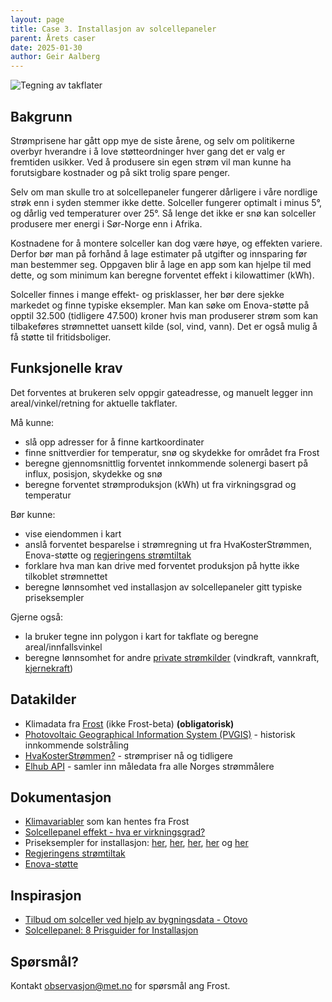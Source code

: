 ```yaml
---
layout: page
title: Case 3. Installasjon av solcellepaneler
parent: Årets caser
date: 2025-01-30
author: Geir Aalberg
---
```



![Tegning av takflater](https://datalandsbyen.norge.no/assets/uploads/files/1645011766071-otovo_ditt_tilbud_takflater_2022-02-08-11_20_58.png)


## Bakgrunn

Strømprisene har gått opp mye de siste årene, og selv om politikerne overbyr
hverandre i å love støtteordninger hver gang det er valg er fremtiden usikker.
Ved å produsere sin egen strøm vil man kunne ha forutsigbare kostnader og på
sikt trolig spare penger.

Selv om man skulle tro at solcellepaneler fungerer dårligere i våre nordlige
strøk enn i syden stemmer ikke dette. Solceller fungerer optimalt i minus 5°, og
dårlig ved temperaturer over 25°. Så lenge det ikke er snø kan solceller produsere
mer energi i Sør-Norge enn i Afrika.

Kostnadene for å montere solceller kan dog være høye, og effekten variere.
Derfor bør man på forhånd å lage estimater på utgifter og innsparing før man bestemmer seg.
Oppgaven blir å lage en app som kan hjelpe til med dette, og som minimum kan
beregne forventet effekt i kilowattimer (kWh).

Solceller finnes i mange effekt- og prisklasser, her bør dere sjekke markedet og finne
typiske eksempler.
Man kan søke om Enova-støtte på opptil 32.500 (tidligere 47.500) kroner hvis
man produserer strøm som kan tilbakeføres strømnettet uansett kilde (sol, vind, vann).
Det er også mulig å få støtte til fritidsboliger.

## Funksjonelle krav

Det forventes at brukeren selv oppgir gateadresse, og manuelt legger inn
areal/vinkel/retning for aktuelle takflater.

Må kunne:

- slå opp adresser for å finne kartkoordinater
- finne snittverdier for temperatur, snø og skydekke for området fra Frost
- beregne gjennomsnittlig forventet innkommende solenergi basert på influx, posisjon, skydekke og snø
- beregne forventet strømproduksjon (kWh) ut fra virkningsgrad og temperatur


Bør kunne:

- vise eiendommen i kart
- anslå forventet besparelse i strømregning ut fra HvaKosterStrømmen, Enova-støtte og [regjeringens strømtiltak](https://www.regjeringen.no/no/tema/energi/regjeringens-stromtiltak/id2900232/)
- forklare hva man kan drive med forventet produksjon på hytte ikke tilkoblet strømnettet
- beregne lønnsomhet ved installasjon av solcellepaneler gitt typiske priseksempler

Gjerne også:

- la bruker tegne inn polygon i kart for takflate og beregne areal/innfallsvinkel
- beregne lønnsomhet for andre [private strømkilder](https://www.enova.no/privat/alle-energitiltak/solenergi/solcelleanlegg/) (vindkraft, vannkraft, [kjernekraft](https://allthatsinteresting.com/david-hahn))

## Datakilder

- Klimadata fra [Frost](https://frost.met.no/) (ikke Frost-beta) **(obligatorisk)**
- [Photovoltaic Geographical Information System (PVGIS)](https://joint-research-centre.ec.europa.eu/photovoltaic-geographical-information-system-pvgis_en) - historisk innkommende solstråling
- [HvaKosterStrømmen?](https://www.hvakosterstrommen.no/strompris-api) - strømpriser nå og tidligere
- [Elhub API](https://tadata.no/providers/c6a9cb66-8b97-4b46-91c2-8225895f514b) - samler inn måledata fra alle Norges strømmålere

## Dokumentasjon

- [Klimavariabler](./klima) som kan hentes fra Frost
- [Solcellepanel effekt - hva er virkningsgrad?](https://www.otovo.no/blog/solcellepanel-solceller/solceller-norge-virkningsgrad/)
- Priseksempler for installasjon: [her](https://www.fjordkraft.no/solcellepanel/solcellepanel-pris/), [her](https://prisnorge.no/2025/01/11/solcellepanel-8-prisguider-for-installasjon/), [her](https://www.solsmart.no/pris/solcellepanel), [her](https://www.boligsmart.no/pris/solcellepanel-tak) og [her](https://solceller.no/panel-pris)
- [Regjeringens strømtiltak](https://www.regjeringen.no/no/tema/energi/regjeringens-stromtiltak/id2900232/)
- [Enova-støtte](https://www.enova.no/privat/alle-energitiltak/solenergi/solcelleanlegg/)

## Inspirasjon

- [Tilbud om solceller ved hjelp av bygningsdata - Otovo](https://datalandsbyen.norge.no/topic/150/tilbud-om-solceller-ved-hjelp-av-bygningsdata-otovo)
- [Solcellepanel: 8 Prisguider for Installasjon](https://prisnorge.no/2025/01/11/solcellepanel-8-prisguider-for-installasjon/)

## Spørsmål?

Kontakt <a href="mailto:observasjon@met.no">observasjon@met.no</a> for spørsmål ang Frost.
